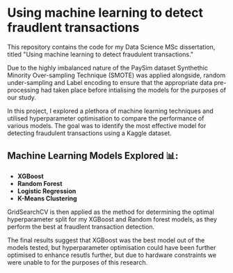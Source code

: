 # Using machine learning to detect fraudlent transactions

This repository contains the code for my Data Science MSc dissertation, titled "Using machine learning to detect fraudulent transactions."

Due to the highly imbalanced nature of the PaySim dataset Synthethic Minority  Over-sampling Technique (SMOTE) was applied alongside, random under-sampling and Label encoding to ensure that the appropriate data pre-processing had taken place before intialising the models for the purposes of our study. 

In this project, I explored a plethora of machine learning techniques and utilised hyperparameter optimisation to compare the performance of various models. The goal was to identify the most effective model for detecting fraudulent transactions using a Kaggle dataset.

## Machine Learning Models Explored 📊: 

- **XGBoost**
- **Random Forest**
- **Logistic Regression**
- **K-Means Clustering**

GridSearchCV is then applied as the method for determining the optimal hyperparameter split for my XGBoost and Random forest models, as they perform the best at fraudlent transaction detection. 

The final results suggest that XGBoost was the best model out of the models tested, but hyperparameter optimisation could have been further optimised to enhance resutls further, but due to hardware constraints we were unable to for the purposes of this research. 
